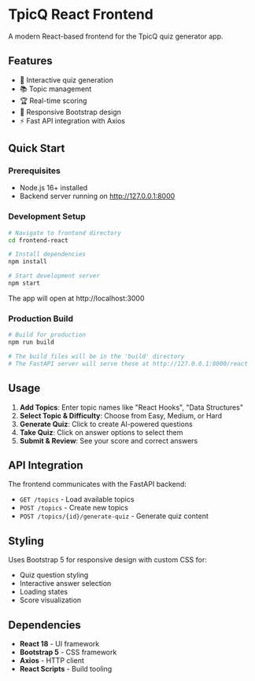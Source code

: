 # TpicQ React Frontend

A modern React-based frontend for the TpicQ quiz generator app.

## Features

- 🎯 Interactive quiz generation
- 📚 Topic management
- 🏆 Real-time scoring
- 📱 Responsive Bootstrap design
- ⚡ Fast API integration with Axios

## Quick Start

### Prerequisites

- Node.js 16+ installed
- Backend server running on http://127.0.0.1:8000

### Development Setup

```bash
# Navigate to frontend directory
cd frontend-react

# Install dependencies
npm install

# Start development server
npm start
```

The app will open at http://localhost:3000

### Production Build

```bash
# Build for production
npm run build

# The build files will be in the 'build' directory
# The FastAPI server will serve these at http://127.0.0.1:8000/react
```

## Usage

1. **Add Topics**: Enter topic names like "React Hooks", "Data Structures"
2. **Select Topic & Difficulty**: Choose from Easy, Medium, or Hard
3. **Generate Quiz**: Click to create AI-powered questions
4. **Take Quiz**: Click on answer options to select them
5. **Submit & Review**: See your score and correct answers

## API Integration

The frontend communicates with the FastAPI backend:

- `GET /topics` - Load available topics
- `POST /topics` - Create new topics
- `POST /topics/{id}/generate-quiz` - Generate quiz content

## Styling

Uses Bootstrap 5 for responsive design with custom CSS for:

- Quiz question styling
- Interactive answer selection
- Loading states
- Score visualization

## Dependencies

- **React 18** - UI framework
- **Bootstrap 5** - CSS framework
- **Axios** - HTTP client
- **React Scripts** - Build tooling
